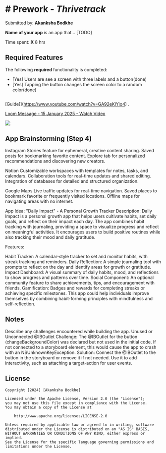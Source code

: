 # # Prework - *Thrivetrack*

Submitted by: **Akanksha Bodkhe**

**Name of your app** is an app that... [TODO] 

Time spent: **X** 8 hrs

## Required Features

The following **required** functionality is completed:

- [Yes] Users are see a screen with three labels and a button(done)
- [Yes] Tapping the button changes the screen color to a random color(done)
 
##
[Guide]](https://www.youtube.com/watch?v=GA92eKlYio4) .

    
   <div>
    <a href="https://www.loom.com/share/09de1eb3f01949a88c8d2253214cc9d5">
      <p>Loom Message - 15 January 2025 - Watch Video</p>
    </a>
    <a href="https://www.loom.com/share/09de1eb3f01949a88c8d2253214cc9d5">
      <img style="max-width:300px;" src="https://cdn.loom.com/sessions/thumbnails/09de1eb3f01949a88c8d2253214cc9d5-28b4bb8d6f215153-full-play.gif">
    </a>
  </div>


## App Brainstorming (Step 4)
Instagram
Stories feature for ephemeral, creative content sharing.
Saved posts for bookmarking favorite content.
Explore tab for personalized recommendations and discovering new creators.

Notion
Customizable workspaces with templates for notes, tasks, and calendars.
Collaboration tools for real-time updates and shared editing.
Integration of databases for detailed and structured organization.

Google Maps
Live traffic updates for real-time navigation.
Saved places to bookmark favorite or frequently visited locations.
Offline maps for navigating areas with no internet.

App Idea: "Daily Impact" - A Personal Growth Tracker
Description:
Daily Impact is a personal growth app that helps users cultivate habits, set daily goals, and reflect on their impact each day. The app combines habit tracking with journaling, providing a space to visualize progress and reflect on meaningful activities. It encourages users to build positive routines while also tracking their mood and daily gratitude.

Features:

Habit Tracker: A calendar-style tracker to set and monitor habits, with streak tracking and reminders.
Daily Reflection: A simple journaling tool with prompts to reflect on the day and identify areas for growth or gratitude.
Impact Dashboard: A visual summary of daily habits, mood, and reflections to show progress and patterns over time.
Social Component: An optional community feature to share achievements, tips, and encouragement with friends.
Gamification: Badges and rewards for completing streaks or achieving specific milestones.
This app could help individuals improve themselves by combining habit-forming principles with mindfulness and self-reflection.


## Notes

Describe any challenges encountered while building the app.
Unused or Unconnected @IBOutlet
Challenge:
The @IBOutlet for the button (changeBackgroundColor) was declared but not used in the initial code.
If not connected to a storyboard element, this would cause the app to crash with an NSUnknownKeyException.
Solution:
Connect the @IBOutlet to the button in the storyboard or remove it if not needed.
Use it to add interactivity, such as attaching a target-action for user events.



## License

    Copyright [2024] [Akanksha Bodkhe]

    Licensed under the Apache License, Version 2.0 (the "License");
    you may not use this file except in compliance with the License.
    You may obtain a copy of the License at

        http://www.apache.org/licenses/LICENSE-2.0

    Unless required by applicable law or agreed to in writing, software
    distributed under the License is distributed on an "AS IS" BASIS,
    WITHOUT WARRANTIES OR CONDITIONS OF ANY KIND, either express or implied.
    See the License for the specific language governing permissions and
    limitations under the License.
